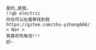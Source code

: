     是的,是我。
    !!qb electric
    你也可以在基蒂找到我
    https://gitee.com/zhu-yihang666/
    < Na+ >
    我喜欢吃电池!!!
    好~
